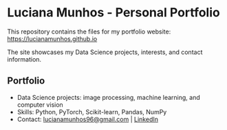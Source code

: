 # Luciana Munhos - Personal Portfolio

This repository contains the files for my portfolio website: https://lucianamunhos.github.io

The site showcases my Data Science projects, interests, and contact information.

## Portfolio
- Data Science projects: image processing, machine learning, and computer vision
- Skills: Python, PyTorch, Scikit-learn, Pandas, NumPy
- Contact: lucianamunhos96@gmail.com | [LinkedIn](https://www.linkedin.com/in/luciana-munhos)
